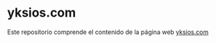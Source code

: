 # yksios.com

Este repositorio comprende el contenido de la página web [yksios.com](https://yksios.com) 
